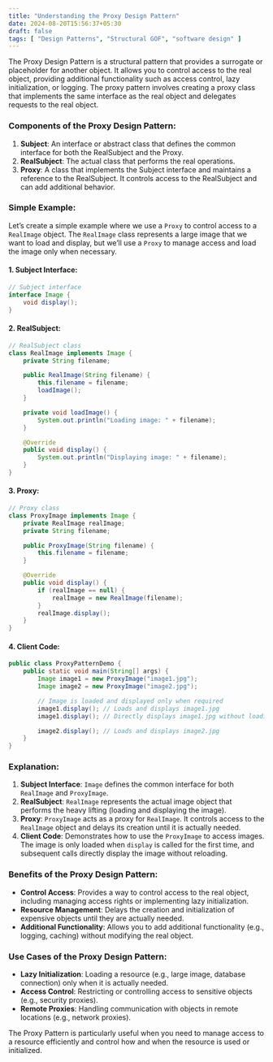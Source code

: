```yaml
---
title: "Understanding the Proxy Design Pattern"
date: 2024-08-20T15:56:37+05:30
draft: false
tags: [ "Design Patterns", "Structural GOF", "software design" ]
---
```

The Proxy Design Pattern is a structural pattern that provides a surrogate or placeholder for another object. It allows you to control access to the real object, providing additional functionality such as access control, lazy initialization, or logging. The proxy pattern involves creating a proxy class that implements the same interface as the real object and delegates requests to the real object.

### Components of the Proxy Design Pattern:

1. **Subject**: An interface or abstract class that defines the common interface for both the RealSubject and the Proxy.
2. **RealSubject**: The actual class that performs the real operations.
3. **Proxy**: A class that implements the Subject interface and maintains a reference to the RealSubject. It controls access to the RealSubject and can add additional behavior.

### Simple Example:

Let’s create a simple example where we use a `Proxy` to control access to a `RealImage` object. The `RealImage` class represents a large image that we want to load and display, but we’ll use a `Proxy` to manage access and load the image only when necessary.

#### 1. Subject Interface:

```java
// Subject interface
interface Image {
    void display();
}
```

#### 2. RealSubject:

```java
// RealSubject class
class RealImage implements Image {
    private String filename;

    public RealImage(String filename) {
        this.filename = filename;
        loadImage();
    }

    private void loadImage() {
        System.out.println("Loading image: " + filename);
    }

    @Override
    public void display() {
        System.out.println("Displaying image: " + filename);
    }
}
```

#### 3. Proxy:

```java
// Proxy class
class ProxyImage implements Image {
    private RealImage realImage;
    private String filename;

    public ProxyImage(String filename) {
        this.filename = filename;
    }

    @Override
    public void display() {
        if (realImage == null) {
            realImage = new RealImage(filename);
        }
        realImage.display();
    }
}
```

#### 4. Client Code:

```java
public class ProxyPatternDemo {
    public static void main(String[] args) {
        Image image1 = new ProxyImage("image1.jpg");
        Image image2 = new ProxyImage("image2.jpg");

        // Image is loaded and displayed only when required
        image1.display(); // Loads and displays image1.jpg
        image1.display(); // Directly displays image1.jpg without loading

        image2.display(); // Loads and displays image2.jpg
    }
}
```

### Explanation:

1. **Subject Interface**: `Image` defines the common interface for both `RealImage` and `ProxyImage`.
2. **RealSubject**: `RealImage` represents the actual image object that performs the heavy lifting (loading and displaying the image).
3. **Proxy**: `ProxyImage` acts as a proxy for `RealImage`. It controls access to the `RealImage` object and delays its creation until it is actually needed.
4. **Client Code**: Demonstrates how to use the `ProxyImage` to access images. The image is only loaded when `display` is called for the first time, and subsequent calls directly display the image without reloading.

### Benefits of the Proxy Design Pattern:

- **Control Access**: Provides a way to control access to the real object, including managing access rights or implementing lazy initialization.
- **Resource Management**: Delays the creation and initialization of expensive objects until they are actually needed.
- **Additional Functionality**: Allows you to add additional functionality (e.g., logging, caching) without modifying the real object.

### Use Cases of the Proxy Design Pattern:

- **Lazy Initialization**: Loading a resource (e.g., large image, database connection) only when it is actually needed.
- **Access Control**: Restricting or controlling access to sensitive objects (e.g., security proxies).
- **Remote Proxies**: Handling communication with objects in remote locations (e.g., network proxies).

The Proxy Pattern is particularly useful when you need to manage access to a resource efficiently and control how and when the resource is used or initialized.